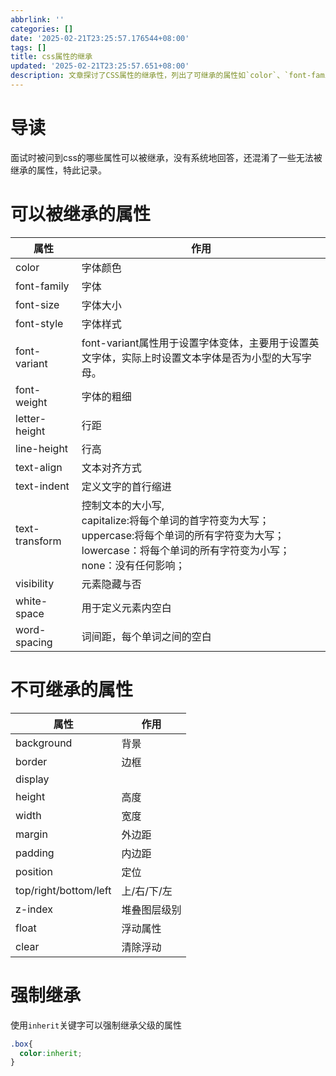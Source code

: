 ```yaml
---
abbrlink: ''
categories: []
date: '2025-02-21T23:25:57.176544+08:00'
tags: []
title: css属性的继承
updated: '2025-02-21T23:25:57.651+08:00'
description: 文章探讨了CSS属性的继承性，列出了可继承的属性如`color`、`font-family`等，以及不可继承的属性如`background`、`border`等。通过`inherit`关键字可以强制继承父级属性，帮助开发者更好地理解和使用CSS继承机制。
---
```

# 导读

面试时被问到css的哪些属性可以被继承，没有系统地回答，还混淆了一些无法被继承的属性，特此记录。

# 可以被继承的属性


| 属性           | 作用                                                                                                                                                                         |
| -------------- | ---------------------------------------------------------------------------------------------------------------------------------------------------------------------------- |
| color          | 字体颜色                                                                                                                                                                     |
| font-family    | 字体                                                                                                                                                                         |
| font-size      | 字体大小                                                                                                                                                                     |
| font-style     | 字体样式                                                                                                                                                                     |
| font-variant   | font-variant属性用于设置字体变体，主要用于设置英文字体，实际上时设置文本字体是否为小型的大写字母。                                                                           |
| font-weight    | 字体的粗细                                                                                                                                                                   |
| letter-height  | 行距                                                                                                                                                                         |
| line-height    | 行高                                                                                                                                                                         |
| text-align     | 文本对齐方式                                                                                                                                                                 |
| text-indent    | 定义文字的首行缩进                                                                                                                                                           |
| text-transform | 控制文本的大小写,<br/>capitalize:将每个单词的首字符变为大写；<br/>uppercase:将每个单词的所有字符变为大写；<br/>lowercase：将每个单词的所有字符变为小写；none：没有任何影响； |
| visibility     | 元素隐藏与否                                                                                                                                                                 |
| white-space    | 用于定义元素内空白                                                                                                                                                           |
| word-spacing   | 词间距，每个单词之间的空白                                                                                                                                                   |

# 不可继承的属性


| 属性                  | 作用         |
| --------------------- | ------------ |
| background            | 背景         |
| border                | 边框         |
| display               |              |
| height                | 高度         |
| width                 | 宽度         |
| margin                | 外边距       |
| padding               | 内边距       |
| position              | 定位         |
| top/right/bottom/left | 上/右/下/左  |
| z-index               | 堆叠图层级别 |
| float                 | 浮动属性     |
| clear                 | 清除浮动     |

# 强制继承

使用`inherit`关键字可以强制继承父级的属性

```css
.box{
  color:inherit;
}
```

